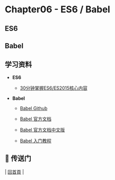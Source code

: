 # Chapter06 - ES6 / Babel

## ES6

## Babel

## 学习资料

- **ES6**

  - [30分钟掌握ES6/ES2015核心内容](http://www.jianshu.com/p/ebfeb687eb70)

- **Babel**

  - [Babel Github](https://github.com/babel/babel)

  - [Babel 官方文档](http://babeljs.io/)
  
  - [Babel 官方文档中文版](http://babeljs.cn/)

  - [Babel 入门教程](http://www.ruanyifeng.com/blog/2016/01/babel.html)

## :door: 传送门

| [回首頁](https://github.com/atlantis1024/react-step-by-step) |